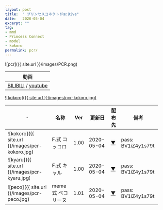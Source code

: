 ```yaml
---
layout: post
title:  " プリンセスコネクト!Re:Dive"
date:   2020-05-04
excerpt: ""
tag:
- mmd
- Princess Connect
- model
- kokoro
permalink: pcr/
---
```


![pcr]({{ site.url }}/images/PCR.png)

|動画|
|---|
|[BILIBILI](https://www.bilibili.com/video/BV1iZ4y1s79t/) / [youtube](https://youtu.be/st-bW4whusQ)|


[![kokoro]({{ site.url }}/images/pcr-kokoro.jpg)](https://bowlroll.net/file/225182)

|-| 名称 | Ver | 更新日 | 配布先 | 備考 |
|---|---|---|---|---|---|
|![kokoro]({{ site.url }}/images/pcr-kokoro.jpg)| F.式 コッコロ | 1.00 | 2020-05-04 | [▼](https://bowlroll.net/file/225182) | pass: BV1iZ4y1s79t |
|![kyaru]({{ site.url }}/images/pcr-kyaru.jpg)| F.式 キャル | 1.00 | 2020-05-04 | [▼](https://bowlroll.net/file/225177) | pass: BV1iZ4y1s79t |
|![peco]({{ site.url }}/images/pcr-peco.jpg)| meme式 ペコリーヌ | 1.01 | 2020-05-04 | [▼](https://bowlroll.net/file/225183) | pass: BV1iZ4y1s79t |
